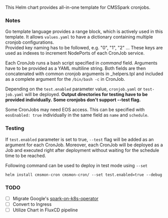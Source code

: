 This Helm chart provides all-in-one template for CMSSpark cronjobs. 

### Notes
Go template language provides a range block, which is actively used in this template. It allows `values.yaml` to have a dictionary containing multiple cronjob configurations. <br> Provided key naming has to be followed, e.g. "0", "1", "2" ... These keys are used as indexes to increment NodePorts of each CronJob service.

Each CronJob runs a bash script specified in *command* field. Arguments have to be provided as a YAML multiline string. Both fields are then concatenated with common cronjob arguments in _helpers.tpl and included as a complete argument for the `/bin/bash -c` in CronJob.

Depending on the `test.enabled` parameter value, `cronjob.yaml` or `test-job.yaml` will be deployed. **Output directories for testing have to be provided individually.** **Some cronjobs don't support --test flag.**

Some CronJobs may need EOS access. This can be specified with `eosEnabled: true` individually in the same field as `name` and `schedule`.


### Testing 
If `test.enabled` parameter is set to true, `--test` flag will be added as an argument for each CronJob. Moreover, each CronJob will be deployed as a Job and executed right after deployment without waiting for the schedule time to be reached. 

Following command can be used to deploy in test mode using `--set`

```
helm install cmsmon-cron cmsmon-cron/ --set test.enabled=true --debug
```

### TODO
- [ ] Migrate Google's [spark-on-k8s-operator](https://github.com/GoogleCloudPlatform/spark-on-k8s-operator)
- [ ] Convert to Ingress
- [ ] Utilize Chart in FluxCD pipeline